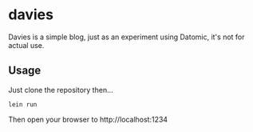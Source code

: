 davies
======

Davies is a simple blog, just as an experiment using Datomic, it's not for actual use.

Usage
-----

Just clone the repository then...

```
lein run
```

Then open your browser to http://localhost:1234
